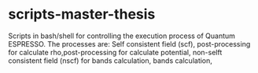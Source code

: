 # scripts-master-thesis
Scripts in bash/shell for controlling the execution process of Quantum ESPRESSO. The processes are: Self consistent field (scf), post-processing for  calculate rho,post-processing for calculate potential, non-selft consistent field (nscf) for bands calculation, bands calculation,
